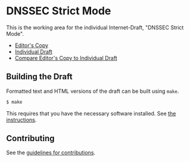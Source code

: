 # DNSSEC Strict Mode

This is the working area for the individual Internet-Draft, "DNSSEC Strict Mode".

* [Editor's Copy](https://bemasc.github.io/dnssec-strict-mode/#go.draft-schwartz-dnsop-dnssec-strict-mode.html)
* [Individual Draft](https://tools.ietf.org/html/draft-schwartz-dnsop-dnssec-strict-mode)
* [Compare Editor's Copy to Individual Draft](https://bemasc.github.io/dnssec-strict-mode/#go.draft-schwartz-dnsop-dnssec-strict-mode.diff)

## Building the Draft

Formatted text and HTML versions of the draft can be built using `make`.

```sh
$ make
```

This requires that you have the necessary software installed.  See
[the instructions](https://github.com/martinthomson/i-d-template/blob/master/doc/SETUP.md).


## Contributing

See the
[guidelines for contributions](https://github.com/bemasc/dnssec-strict-mode/blob/main/CONTRIBUTING.md).
